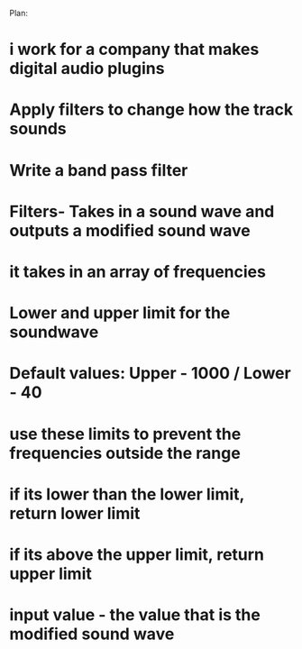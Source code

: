 Plan:
# i work for a company that makes digital audio plugins
# Apply filters to change how the track sounds
# Write a band pass filter


# Filters- Takes in a sound wave and outputs a modified sound wave
# it takes in an array of frequencies
# Lower and upper limit for the soundwave
# Default values: Upper - 1000 / Lower - 40
# use these limits to prevent the frequencies outside the range
# if its lower than the lower limit, return lower limit
# if its above the upper limit, return upper limit
# input value - the value that is the modified sound wave
